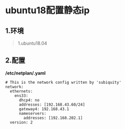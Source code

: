 # ubuntu18配置静态ip

## 1.环境

>1.ubuntu18.04

## 2.配置

**/etc/netplan/.yaml**

```
# This is the network config written by 'subiquity'
network:
  ethernets:
    ens33:
      dhcp4: no
      addresses: [192.168.43.60/24]
      gateway4: 192.168.43.1
      nameservers:
        addresses: [192.168.202.1]
  version: 2

```
